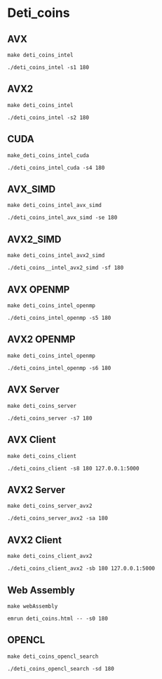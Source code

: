 # Deti_coins

## AVX
```
make deti_coins_intel
```
```
./deti_coins_intel -s1 180
```

## AVX2
```
make deti_coins_intel
```
```
./deti_coins_intel -s2 180
```

## CUDA
```
make_deti_coins_intel_cuda
```
```
./deti_coins_intel_cuda -s4 180
```

## AVX_SIMD
```
make deti_coins_intel_avx_simd
```
```
./deti_coins_intel_avx_simd -se 180
```

## AVX2_SIMD
```
make deti_coins_intel_avx2_simd
```
```
./deti_coins__intel_avx2_simd -sf 180
```

## AVX OPENMP
```
make deti_coins_intel_openmp
```
```
./deti_coins_intel_openmp -s5 180
```

## AVX2 OPENMP
```
make deti_coins_intel_openmp
```
```
./deti_coins_intel_openmp -s6 180
```

## AVX Server
```
make deti_coins_server
```
```
./deti_coins_server -s7 180
```

## AVX Client
```
make deti_coins_client
```
```
./deti_coins_client -s8 180 127.0.0.1:5000
```

## AVX2 Server
```
make deti_coins_server_avx2
```
```
./deti_coins_server_avx2 -sa 180
```

## AVX2 Client
```
make deti_coins_client_avx2
```
```
./deti_coins_client_avx2 -sb 180 127.0.0.1:5000
```

## Web Assembly
```
make webAssembly
```
```
emrun deti_coins.html -- -s0 180
```

## OPENCL
```
make deti_coins_opencl_search
```
```
./deti_coins_opencl_search -sd 180
```
